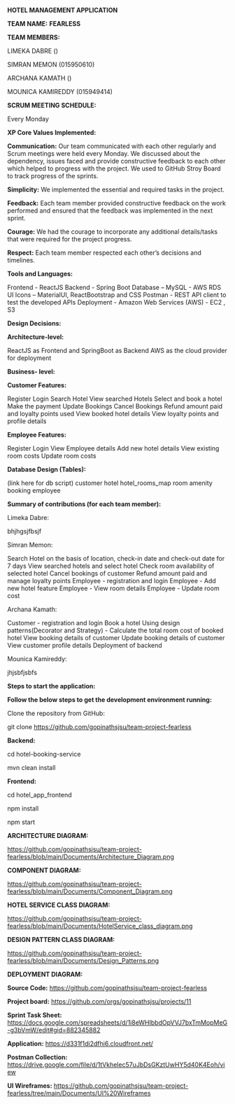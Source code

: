 **HOTEL MANAGEMENT APPLICATION**


**TEAM NAME:** **FEARLESS**


**TEAM MEMBERS:**    


 LIMEKA DABRE ()

 SIMRAN MEMON (015950610)

 ARCHANA KAMATH ()

 MOUNICA KAMIREDDY (015949414)
                     
              
**SCRUM MEETING SCHEDULE:**

Every Monday



**XP Core Values Implemented:**

**Communication:** Our team communicated with each other regularly and Scrum meetings were held every Monday. We discussed about the dependency, issues faced and provide constructive feedback to each other which helped to progress with the project. We used to GitHub Stroy Board to track progress of the sprints.


**Simplicity:** We implemented the essential and required tasks in the project.


**Feedback:** Each team member provided constructive feedback on the work performed and ensured that the feedback was implemented in the next sprint.


**Courage:** We had the courage to incorporate any additional details/tasks that were required for the project progress.


**Respect:** Each team member respected each other’s decisions and timelines.


**Tools and Languages:**

Frontend - ReactJS
Backend - Spring Boot
Database – MySQL - AWS RDS
UI Icons – MaterialUI, ReactBootstrap and CSS
Postman - REST API client to test the developed APIs
Deployment - Amazon Web Services (AWS) - EC2 , S3


**Design Decisions:**


**Architecture-level:**

ReactJS as Frontend and SpringBoot as Backend
AWS as the cloud provider for deployment


**Business- level:**


**Customer Features:**

Register
Login
Search Hotel
View searched Hotels
Select and book a hotel
Make the payment
Update Bookings
Cancel Bookings
Refund amount paid and loyalty points used
View booked hotel details
View loyalty points and profile details



**Employee Features:**

Register
Login
View Employee details
Add new hotel details
View existing room costs
Update room costs



**Database Design (Tables):**

(link here for db script)
customer
hotel
hotel_rooms_map
room
amenity
booking
employee



**Summary of contributions (for each team member):**


Limeka Dabre:

bhjhgsjfbsjf



Simran Memon:

Search Hotel on the basis of location, check-in date and check-out date for 7 days
View searched hotels and select hotel
Check room availability of selected hotel
Cancel bookings of customer
Refund amount paid and manage loyalty points
Employee - registration and login
Employee - Add new hotel feature
Employee - View room details
Employee - Update room cost


Archana Kamath:

Customer - registration and login
Book a hotel
Using design patterns(Decorator and Strategy) -  Calculate the total room cost of booked hotel
View booking details of customer
Update booking details of customer
View customer profile details
Deployment of backend



Mounica Kamireddy:

jhjsbfjsbfs


**Steps to start the application:**

**Follow the below steps to get the development environment running:**


Clone the repository from GitHub:

git clone https://github.com/gopinathsjsu/team-project-fearless


**Backend:**

cd hotel-booking-service

mvn clean install

**Frontend:**

cd hotel_app_frontend

npm install

npm start




**ARCHITECTURE DIAGRAM:**


https://github.com/gopinathsjsu/team-project-fearless/blob/main/Documents/Architecture_Diagram.png



**COMPONENT DIAGRAM:**


https://github.com/gopinathsjsu/team-project-fearless/blob/main/Documents/Component_Diagram.png


**HOTEL SERVICE CLASS DIAGRAM:**


https://github.com/gopinathsjsu/team-project-fearless/blob/main/Documents/HotelService_class_diagram.png



**DESIGN PATTERN CLASS DIAGRAM:**



https://github.com/gopinathsjsu/team-project-fearless/blob/main/Documents/Design_Patterns.png



**DEPLOYMENT DIAGRAM:**




**Source Code:** https://github.com/gopinathsjsu/team-project-fearless

**Project board:** https://github.com/orgs/gopinathsjsu/projects/11

**Sprint Task Sheet:** https://docs.google.com/spreadsheets/d/1i8eWHIbbdOpVVJ7bxTmMopMeG-g3bVmW/edit#gid=882345882

**Application:** https://d331f1di2dfhi6.cloudfront.net/

**Postman Collection:** https://drive.google.com/file/d/1tVkhelec57uJbDsGKztUwHY5d40K4Eoh/view

**UI Wireframes:**  https://github.com/gopinathsjsu/team-project-fearless/tree/main/Documents/UI%20Wireframes




